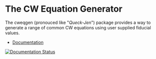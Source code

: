 # The CW Equation Generator

The cweqgen (pronouced like "_Queck-Jen_") package provides a way to generate a range
of common CW equations using user supplied fiducial values.

* [Documentation](https://cweqgen.readthedocs.io)

[![Documentation Status](https://readthedocs.org/projects/cweqgen/badge/?version=latest)](https://cweqgen.readthedocs.io/en/latest/?badge=latest)